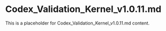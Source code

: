 # Codex_Validation_Kernel_v1.0.11.md

This is a placeholder for Codex_Validation_Kernel_v1.0.11.md content.
